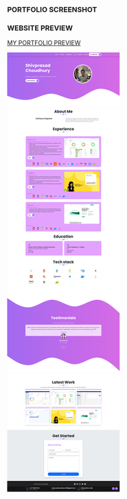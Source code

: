 ### PORTFOLIO SCREENSHOT

### WEBSITE PREVIEW

[MY PORTFOLIO PREVIEW ](https://shiv1805.github.io/portfolio)

![Fullscreenshot](/images/screenshots/portfolio-screenshot.png)
